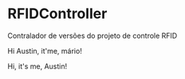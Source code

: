 # RFIDController
Contralador  de versões do projeto de controle RFID

Hi Austin, it'me, mário!

Hi, it's me, Austin!

